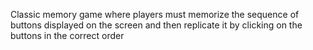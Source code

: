 Classic memory game where players must memorize the sequence of buttons displayed on the screen and then replicate it by clicking on the buttons in the correct order
